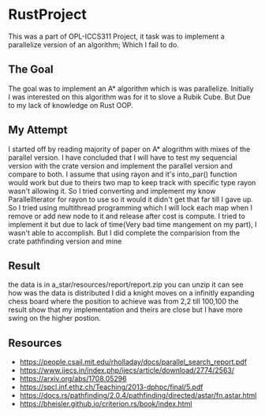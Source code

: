 # RustProject 
This was a part of OPL-ICCS311 Project, it task was to implement a parallelize version of an algorithm; Which I fail to do.
## The Goal
The goal was to implement an A* algorithm which is was parallelize. Initially I was interested on this algorithm was for it to slove a Rubik Cube. But Due to my lack of knowledge on Rust OOP.
## My Attempt
I started off by reading majority of paper on A* alogrithm with mixes of the parallel version. I have concluded that I will have to test my sequencial version with the crate version and implement the parallel version and compare to both. I assume that using rayon and it's into_par() function would work but due to theirs two map to keep track with specific type rayon wasn't allowing it. So I tried converting and implement my know ParallelIterator for rayon to use so it would it didn't get that far till I gave up. So I tried using multithread programming which I will lock each map when I remove or add new node to it and release after cost is compute. I tried to implement it but due to lack of time(Very bad time mangement on my part), I wasn't able to accomplish. But I did complete the comparision from the crate pathfinding version and mine
## Result
the data is in a_star/resources/report/report.zip you can unzip it can see how was the data is distributed I did a knight moves on a infinitly expanding chess board where the position to achieve was from 2,2 till 100,100 the result show that my implementation and theirs are close but I have more swing on the higher postion.

## Resources
* https://people.csail.mit.edu/rholladay/docs/parallel_search_report.pdf
* https://www.ijecs.in/index.php/ijecs/article/download/2774/2563/
* https://arxiv.org/abs/1708.05296
* https://spcl.inf.ethz.ch/Teaching/2013-dphpc/final/5.pdf
* https://docs.rs/pathfinding/2.0.4/pathfinding/directed/astar/fn.astar.html
* https://bheisler.github.io/criterion.rs/book/index.html
